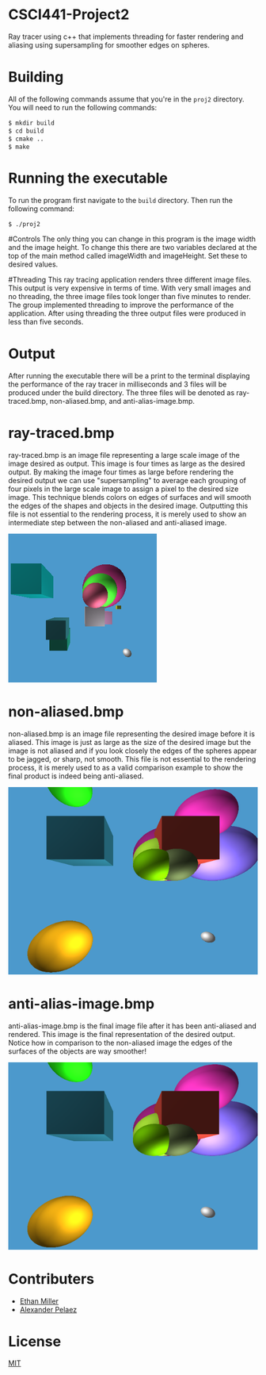# CSCI441-Project2
Ray tracer using c++ that implements threading for faster rendering and aliasing using supersampling for smoother edges on spheres.

# Building
All of the following commands assume that you're in the `proj2` directory. You will need to run the following commands:

    $ mkdir build
    $ cd build
    $ cmake ..
    $ make

# Running the executable
To run the program first navigate to the `build` directory. Then run the following command:

    $ ./proj2

#Controls
The only thing you can change in this program is the image width and the image height. To change this there are two variables declared at the top of the main method called imageWidth and imageHeight. Set these to desired values.

#Threading
This ray tracing application renders three different image files. This output is very expensive in terms of time. With very small images and no threading, the three image files took longer than five minutes to render. The group implemented threading to improve the performance of the application. After using threading the three output files were produced in less than five seconds.


# Output
After running the executable there will be a print to the terminal displaying the performance of the ray tracer in milliseconds and 3 files will be produced under the build directory. The three files will be denoted as ray-traced.bmp, non-aliased.bmp, and anti-alias-image.bmp.

# ray-traced.bmp
ray-traced.bmp is an image file representing a large scale image of the image desired as output. This image is four times as large as the desired output. By making the image four times as large before rendering the desired output we can use "supersampling" to average each grouping of four pixels in the large scale image to assign a pixel to the desired size image. This technique blends colors on edges of surfaces and will smooth the edges of the shapes and objects in the desired image. Outputting this file is not essential to the rendering process, it is merely used to show an intermediate step between the non-aliased and anti-aliased image.

![ray-tracedExample.png](proj2/img/ray-traced.bmp)

# non-aliased.bmp
non-aliased.bmp is an image file representing the desired image before it is aliased. This image is just as large as the size of the desired image but the image is not aliased and if you look closely the edges of the spheres appear to be jagged, or sharp, not smooth. This file is not essential to the rendering process, it is merely used to as a valid comparison example to show the final product is indeed being anti-aliased.

![non-aliasedExample.png](proj2/img/non-aliased.bmp)

# anti-alias-image.bmp

anti-alias-image.bmp is the final image file after it has been anti-aliased and rendered. This image is the final representation of the desired output. Notice how in comparison to the non-aliased image the edges of the surfaces of the objects are way smoother!

![anti-alias-imageExample.png](proj2/img/anti-alias-image.bmp)



# Contributers
* [Ethan Miller](https://github.com/EthanMiller2)
* [Alexander Pelaez](https://github.com/AlexPelaez)

# License
[MIT](LICENSE)

